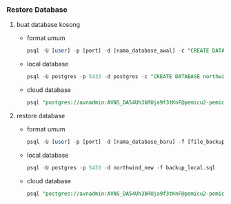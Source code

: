 ### Restore Database

1. buat database kosong
    - format umum
        ```sql
        psql -U [user] -p [port] -d [nama_database_awal] -c "CREATE DATABASE [nama_database_baru];"
        ```
    - local database
        ```sql
        psql -U postgres -p 5433 -d postgres -c "CREATE DATABASE northwind_new;"
        ```
    - cloud database
        ```sql
        psql "postgres://avnadmin:AVNS_DA54Uh3bRUja9f3tKnF@pemicu2-pemicu2.d.aivencloud.com:25264/defaultdb?sslmode=require" -c "CREATE DATABASE northwind_new;"
        ```

2. restore database
    - format umum
        ```sql
        psql -U [user] -p [port] -d [nama_database_baru] -f [file_backup.sql]
        ```
    - local database
        ```sql
        psql -U postgres -p 5433 -d northwind_new -f backup_local.sql
        ```
    - cloud database
        ```sql
        psql "postgres://avnadmin:AVNS_DA54Uh3bRUja9f3tKnF@pemicu2-pemicu2.d.aivencloud.com:25264/northwind_new?sslmode=require" -f backup_cloud.sql
        ```